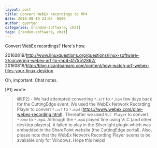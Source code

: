 ```yaml
---
layout: post
title: Convert WebEx recordings to MP4
date: 2016-08-19 23:03 -0500
author: quorten
categories: [random-software, chat]
tags: [random-software, chat]
---
```


Convert WebEx recordings?  Here's how.

20160819/http://www.linuxquestions.org/questions/linux-software-2/convering-webex-arf-to-mp4-4175512862/  
20160819/http://blog.ricardoamaro.com/content/how-watch-arf-webex-files-your-linux-desktop

Oh, important.  Chat notes.

[P1] wrote:

> @[P2] - We had attempted converting `*.arf` to `*.mp4` few days back
> for the CuttingEdge event.  We used the WebEx Network Recording
> Player to convert `*.arf` to `*.mp4`
> (https://www.webex.com/play-webex-recording.html). Thereafter we
> used `VLC Player` to convert `*.wmv` to `*.mp4`. Although the
> `*.mp4` played fine using VLC (and other desktop players), it failed
> to play in the Silverlight plugin which was embedded in the
> SharePoint website (the CuttingEdge portal). Also, please note that
> the WebEx Network Recording Player seems to be available only for
> Windows. Hope this helps!
